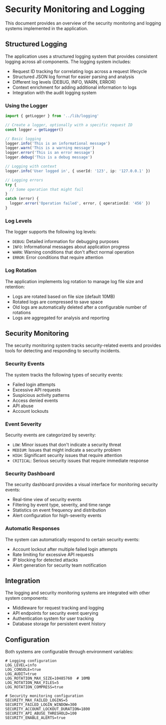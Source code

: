 # Security Monitoring and Logging

This document provides an overview of the security monitoring and logging systems implemented in the application.

## Structured Logging

The application uses a structured logging system that provides consistent logging across all components. The logging system includes:

- Request ID tracking for correlating logs across a request lifecycle
- Structured JSON log format for easier parsing and analysis
- Different log levels (DEBUG, INFO, WARN, ERROR)
- Context enrichment for adding additional information to logs
- Integration with the audit logging system

### Using the Logger

```typescript
import { getLogger } from '../lib/logging'

// Create a logger, optionally with a specific request ID
const logger = getLogger()

// Basic logging
logger.info('This is an informational message')
logger.warn('This is a warning message')
logger.error('This is an error message')
logger.debug('This is a debug message')

// Logging with context
logger.info('User logged in', { userId: '123', ip: '127.0.0.1' })

// Logging errors
try {
  // Some operation that might fail
}
catch (error) {
  logger.error('Operation failed', error, { operationId: '456' })
}
```

### Log Levels

The logger supports the following log levels:

- `DEBUG`: Detailed information for debugging purposes
- `INFO`: Informational messages about application progress
- `WARN`: Warning conditions that don't affect normal operation
- `ERROR`: Error conditions that require attention

### Log Rotation

The application implements log rotation to manage log file size and retention:

- Logs are rotated based on file size (default 10MB)
- Rotated logs are compressed to save space
- Old logs are automatically deleted after a configurable number of rotations
- Logs are aggregated for analysis and reporting

## Security Monitoring

The security monitoring system tracks security-related events and provides tools for detecting and responding to security incidents.

### Security Events

The system tracks the following types of security events:

- Failed login attempts
- Excessive API requests
- Suspicious activity patterns
- Access denied events
- API abuse
- Account lockouts

### Event Severity

Security events are categorized by severity:

- `LOW`: Minor issues that don't indicate a security threat
- `MEDIUM`: Issues that might indicate a security problem
- `HIGH`: Significant security issues that require attention
- `CRITICAL`: Serious security issues that require immediate response

### Security Dashboard

The security dashboard provides a visual interface for monitoring security events:

- Real-time view of security events
- Filtering by event type, severity, and time range
- Statistics on event frequency and distribution
- Alert configuration for high-severity events

### Automatic Responses

The system can automatically respond to certain security events:

- Account lockout after multiple failed login attempts
- Rate limiting for excessive API requests
- IP blocking for detected attacks
- Alert generation for security team notification

## Integration

The logging and security monitoring systems are integrated with other system components:

- Middleware for request tracking and logging
- API endpoints for security event querying
- Authentication system for user tracking
- Database storage for persistent event history

## Configuration

Both systems are configurable through environment variables:

```env
# Logging configuration
LOG_LEVEL=info
LOG_CONSOLE=true
LOG_AUDIT=true
LOG_ROTATION_MAX_SIZE=10485760  # 10MB
LOG_ROTATION_MAX_FILES=5
LOG_ROTATION_COMPRESS=true

# Security monitoring configuration
SECURITY_MAX_FAILED_LOGINS=5
SECURITY_FAILED_LOGIN_WINDOW=300
SECURITY_ACCOUNT_LOCKOUT_DURATION=1800
SECURITY_API_ABUSE_THRESHOLD=100
SECURITY_ENABLE_ALERTS=true
```
